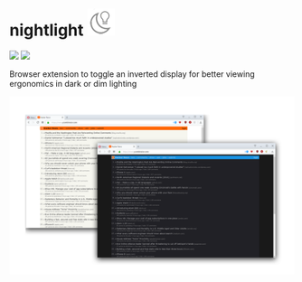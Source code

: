 # nightlight ![alt tag](https://raw.githubusercontent.com/conceptualspace/nightlight/master/src/icon1.png)

![](https://img.shields.io/amo/d/night-light-mode.svg) ![](https://img.shields.io/amo/rating/night-light-mode.svg)

Browser extension to toggle an inverted display for better viewing ergonomics in dark or dim lighting

![alt tag](https://github.com/conceptualspace/nightlight/raw/master/assets/nightlight-screenshot.png)
